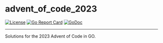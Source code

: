 # advent_of_code_2023
[![License](https://img.shields.io/badge/license-MIT-brightgreen)](./LICENSE)
[![Go Report Card](https://goreportcard.com/badge/github.com/lovc21/advent_of_code_2024)](https://goreportcard.com/report/github.com/lovc21/advent_of_code_2024)
[![GoDoc](https://godoc.org/github.com/lovc21/advent_of_code_2024?status.svg)](https://godoc.org/github.com/lovc21/advent_of_code_2024)

---
Solutions for the 2023 Advent of Code in GO.